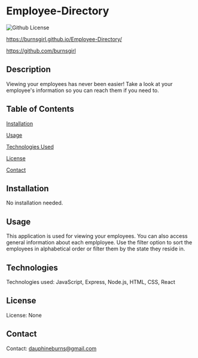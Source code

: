 # Employee-Directory

![Github License](https://img.shields.io/badge/license-none-blue.svg)

<!-- <img src="Assets/four.png"> -->

https://burnsgirl.github.io/Employee-Directory/

https://github.com/burnsgirl

## Description
Viewing your employees has never been easier! Take a look at your employee's information so you can reach them if you need to.

## Table of Contents
[Installation](#installation)

[Usage](#usage)

[Technologies Used](#technologies)

[License](#license)

[Contact](#contact)

## Installation
No installation needed.

## Usage
This application is used for viewing your employees. You can also access general information about each emplployee. Use the filter option to sort the employees in alphabetical order or filter them by the state they reside in.

## Technologies
Technologies used: JavaScript, Express, Node.js, HTML, CSS, React

## License
License: None

## Contact
Contact: 
dauphineburns@gmail.com
